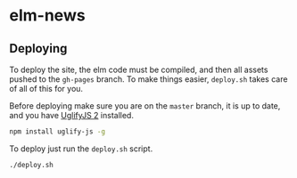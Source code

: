 # elm-news

## Deploying

To deploy the site, the elm code must be compiled, and then all assets pushed to the `gh-pages` branch. To make things easier, `deploy.sh` takes care of all of this for you.

Before deploying make sure you are on the `master` branch, it is up to date, and you have [UglifyJS 2](https://github.com/mishoo/UglifyJS2) installed.

```bash
npm install uglify-js -g
```

To deploy just run the `deploy.sh` script.

```bash
./deploy.sh
```